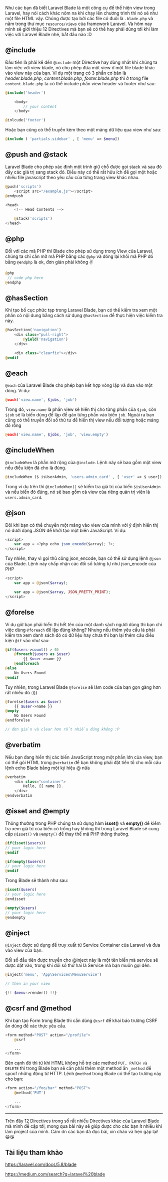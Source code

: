 Như các bạn đã biết Laravel Blade là một công cụ để thể hiện view trong Laravel, hay nói cách khác nôm na khi chạy lên chương trình thì nó sẽ như một file HTML vậy. Chúng được tạo bởi các file có đuôi là `.blade.php` và nằm trong thư mục `resource/views` của framework Laravel. Và hôm nay mình sẽ giới thiệu 12 Directives mà bạn sẽ có thể hay phải dùng tới khi làm việc với Laravel Blade nhé, bắt đầu nào :D

## @include
Đầu tiên là phải kể đến `@include` một Directive hay dùng nhất khi chúng ta làm việc với view blade, nó cho phép đưa một view ở một file blade khác vào view này của bạn. Ví dụ một trang có 3 phần cơ bản là *header.blade.php*, *content.blade.php*, *footer.blade.php* thì ở trong file `content.blade.php` ta có thể include phần view header và footer như sau:
```php
@include('header')

    <body>
        // your content
    </body>

@inlcude('footer')
```
Hoặc bạn cũng có thể truyền kèm theo một mảng dữ liệu qua view như sau:
```php
@include ( 'partials.sidebar' , [ 'menu' => $menu])
```
## @push and @stack
Laravel Blade cho phép xác định một trình giữ chỗ được gọi stack và sau đó đẩy các giá trị sang stack đó. Điều này có thể rất hữu ích để gọi một hoặc nhiều file javascript theo yêu cầu của từng trang view khác nhau.
```php
@push('scripts')
    <script src="/example.js"></script>
@endpush
```
```php
<head>
    <!-- Head Contents -->

    @stack('scripts')
</head>
```
## @php
Đối với các mã PHP thì Blade cho phép sử dụng trong View của Laravel, chúng ta chỉ cần mở mã PHP bằng các `@php` và đóng lại khối mã PHP đó bằng `@endphp` là ok, đơn giản phải không :v:
```php
@php
 // code php here
@endphp
```
## @hasSection
Khi tạo bố cục phức tạp trong Laravel Blade, bạn có thể kiểm tra xem một phần có nội dung bằng cách sử dụng `@hasSection` để thực hiện việc kiểm tra này.
```php
@hasSection('navigation')
    <div class="pull-right">
        @yield('navigation')
    </div>

    <div class="clearfix"></div>
@endif
```
## @each
`@each` của Laravel Blade cho phép bạn kết hợp vòng lặp và đưa vào một dòng. Ví dụ:
```php
@each('view.name', $jobs, 'job')
```
Trong đó, `view.name` là phần view sẽ hiển thị cho từng phần của `$job`, còn `$job` sẽ là biến dùng để lặp để gán từng phần vào biến `job`. Ngoài ra bạn cũng có thể truyền đối số thứ tư để hiển thị view nếu đối tượng hoặc mảng đó rỗng
```php
@each('view.name', $jobs, 'job', 'view.empty')
```
## @includeWhen
`@includeWhen` là phần mở rộng của `@include`. Lệnh này sẽ bao gồm một view nếu điều kiện đã cho là đúng.
```php
@includeWhen ($ isUserAdmin, 'users.admin_card' , [ 'user' => $ user])
```
Trong ví dụ trên thì `@includeWhen()` sẽ kiểm tra giá trị của biến `$isUserAdmin` và nếu biến đó đúng, nó sẽ bao gồm cả view của riêng quản trị viên là `users.admin_card`.
## @json
Đôi khi bạn có thể chuyển một mảng vào view của mình với ý định hiển thị nó dưới dạng JSON để khởi tạo một biến JavaScript. Ví dụ:
```js
<script>
    var app = <?php echo json_encode($array); ?>;
</script>
```
Tuy nhiên, thay vì gọi thủ công json_encode, bạn có thể sử dụng lệnh `@json` của Blade. Lệnh này chấp nhận các đối số tương tự như json_encode của PHP
```php
<script>
    var app = @json($array);

    var app = @json($array, JSON_PRETTY_PRINT);
</script>
```
## @forelse
Ví dụ giờ bạn phải hiển thị hết tên của một danh sách người dùng thì bạn chỉ việc dùng `@foreach` để lặp đúng không? Nhưng nếu thêm yêu cầu là phải kiểm tra xem danh sách đó có dữ liệu hay chưa thì bạn lại thêm câu điều kiện `@if` vào như sau:
```php
@if($users->count() > 0)
	@foreach($users as $user)
		{{ $user->name }}
	@endforeach
@else
	No Users Found	
@endif
```
Tuy nhiên, trong Laravel Blade `@forelse` sẽ làm code của bạn gọn gàng hơn rất nhiều đó :)))
```php
@forelse($users as $user)
	{{ $user->name }}
@empty
	No Users Found
@endforelse

// đơn giản và clear hơn rất nhiều đúng không :P
```
## @verbatim
Nếu bạn đang hiển thị các biến JavaScript trong một phần lớn của view, bạn có thể gói HTML trong `@verbatim` để bạn không phải đặt tiền tố cho mỗi câu lệnh echo Blade bằng một ký hiệu @ nữa
```php
@verbatim
    <div class="container">
        Hello, {{ name }}.
    </div>
@endverbatim
```
## @isset and @empty
Thông thường trong PHP chúng ta sử dụng hàm **isset()** và **empty()** để kiểm tra xem giá trị của biến có trống hay không thì trong Laravel Blade sẽ cung cấp `@isset()` và `@empty()` để thay thế mã PHP thông thường.
```php
@if(isset($users))
// your logic here
@endif

@if(empty($users))
// your logic here
@endif
```
Trong Blade sẽ thành như sau:
```php
@isset($users)
// your logic here
@endisset

@empty($users)
// your logic here
@endempty
```
## @inject
`@inject` được sử dụng để truy xuất từ Service Container của Laravel và đưa vào view của bạn.

Đối số đầu tiên được truyền cho @inject này là một tên biến mà service sẽ được đặt vào, trong khi đối số thứ hai là Service mà bạn muốn gọi đến.
```php
@inject('menu', 'App\Services\MenuService')

// then in your view

{!! $menu->render() !!}
```
## @csrf and @method
Khi bạn tạo Form trong Blade thì cần dùng `@csrf` để khai báo trường CSRF ẩn dùng để xác thực yêu cầu.
```php
<form method="POST" action="/profile">
    @csrf

    ...
</form>
```
Bên cạnh đó thì từ khi HTML không hỗ trợ các method `PUT, PATCH và DELETE` thì trong Blade  bạn sẽ cần phải thêm một method ẩn `_method` để spoof những động từ HTTP. Lệnh `@method` trong Blade có thể tạo trường này cho bạn:
```php
<form action="/foo/bar" method="POST">
    @method('PUT')

    ...
</form>
```
-----
Trên đây 12 Directives trong số rất nhiều Directives khác của Laravel Blade mà mình đề cập tới, mong qua bài này sẽ giúp được cho các bạn ít nhiều khi làm project của mình. Cảm ơn các bạn đã đọc bài, xin chào và hẹn gặp lại! :grin::kissing_heart:

## Tài liệu tham khảo
https://laravel.com/docs/5.8/blade

https://medium.com/search?q=laravel%20blade
